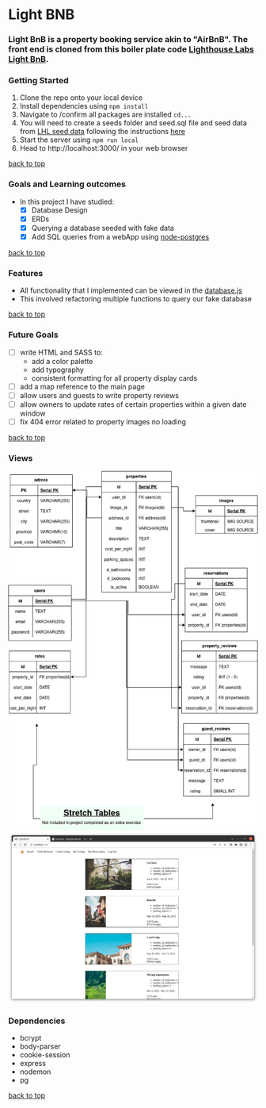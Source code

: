 # Light BNB
### Light BnB is a property booking service akin to "AirBnB". The front end is cloned from this boiler plate code [Lighthouse Labs Light BnB](https://github.com/lighthouse-labs/LightBnB_WebApp).


### Getting Started
1. Clone the repo onto your local device
2. Install dependencies using ```npm install```
3. Navigate to /confirm all packages are installed ```cd...```
4. You will need to create a seeds folder and seed.sql file and seed data from [LHL seed data](https://raw.githubusercontent.com/lighthouse-labs/w5-sql-seeds/master/lightbnb_seeds/02_seeds.sql) following the instructions [here](https://flex-web.compass.lighthouselabs.ca/workbooks/flex-m05w12/activities/765?journey_step=42)
5. Start the server using ```npm run local```
6. Head to http://localhost:3000/ in your web browser

[back to top](#light-bnb)
### Goals and Learning outcomes

- In this project I have studied:
  - [x] Database Design
  - [x] ERDs
  - [x] Querying a database seeded with fake data
  - [x] Add SQL queries from a webApp using [node-postgres](https://node-postgres.com/)

[back to top](#light-bnb)

### Features
- All functionality that I implemented can be viewed in the [database.js](https://github.com/TeddyGavi/LightBnB/blob/main/LightBnB_WebApp/server/database.js)
- This involved refactoring multiple functions to query our fake database

[back to top](#light-bnb)

### Future Goals
- [ ] write HTML and SASS to:
  - add a color palette
  - add typography
  - consistent formatting for all property display cards  
- [ ] add a map reference to the main page
- [ ] allow users and guests to write property reviews
- [ ] allow owners to update rates of certain properties within a given date window
- [ ] fix 404 error related to property images no loading

[back to top](#light-bnb)

### Views
![ERD diagram](https://github.com/TeddyGavi/LightBnB/blob/main/LightBnB_WebApp/public/readMe-img/LightBnB%20ERD.drawio(4).png)
![page view](https://github.com/TeddyGavi/LightBnB/blob/main/LightBnB_WebApp/public/readMe-img/res_pageview.png)

### Dependencies 
- bcrypt
- body-parser
- cookie-session
- express
- nodemon
- pg

[back to top](#light-bnb)
